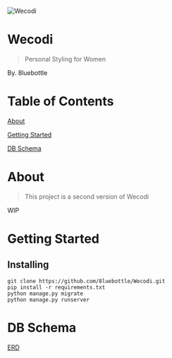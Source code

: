 ![Wecodi](https://user-images.githubusercontent.com/48475824/67861098-d460ef00-fb62-11e9-951f-76bcf54bef25.png)
# Wecodi
> Personal Styling for Women

By. 8luebottle

# Table of Contents
[About](#about)

[Getting Started](#getting-started)

[DB Schema](#db-schema)

# About
> This project is a second version of Wecodi

WIP

# Getting Started
## Installing
```
git clone https://github.com/8luebottle/Wecodi.git
pip install -r requirements.txt
python manage.py migrate
python manage.py runserver
```
# DB Schema
[ERD](https://www.erdcloud.com/d/7JrENqut7AizoGj2L)
